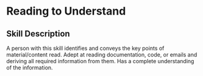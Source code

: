 # Reading to Understand

## Skill Description
A person with this skill identifies and conveys the key points of material/content read.  Adept at reading documentation, code, or emails and deriving all required information from them. Has a complete understanding of the information. 
